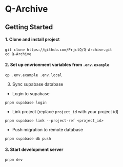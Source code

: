 # Q-Archive

## Getting Started

#### 1. Clone and install project

```
git clone https://github.com/PrjctQ/Q-Archive.git
cd Q-Archive
```

#### 2. Set up envrionment variables from `.env.example`

```
cp .env.example .env.local
```

3. Sync supabase database

- Login to supabase

```
pnpm supabase login
```

- Link project (replace `project_id` with your project id)

```
pnpm supabase link --project-ref <project_id>
```

- Push migration to remote database

```
pnpm supabase db push
```

#### 3. Start development server

```
pnpm dev
```
